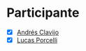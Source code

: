 # Participante

- [X] [Andrés Clavijo](Participantes/Andres-Clavijo.md)  
- [X] [Lucas Porcelli](Participantes/Lucas-Porcelli.md)